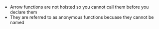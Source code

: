 - Arrow functions are not hoisted so you cannot call them before you declare them 
- They are referred to as anonymous functions becuase they cannot be named 

